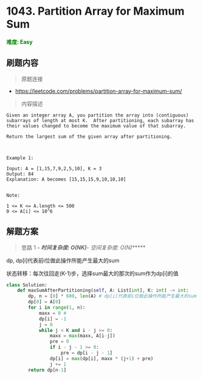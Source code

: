 # 1043. Partition Array for Maximum Sum

**<font color=green>难度: Easy</font>**

## 刷题内容

> 原题连接

* https://leetcode.com/problems/partition-array-for-maximum-sum/

> 内容描述

```
Given an integer array A, you partition the array into (contiguous) subarrays of length at most K.  After partitioning, each subarray has their values changed to become the maximum value of that subarray.

Return the largest sum of the given array after partitioning.

 

Example 1:

Input: A = [1,15,7,9,2,5,10], K = 3
Output: 84
Explanation: A becomes [15,15,15,9,10,10,10]
 

Note:

1 <= K <= A.length <= 500
0 <= A[i] <= 10^6
```

## 解题方案

> 思路 1
******- 时间复杂度: O(N*K)******- 空间复杂度: O(N)******

dp, dp[i]代表前i位做此操作所能产生最大的sum

状态转移：每次往回走(K-1)步，选择sum最大的那次的sum作为dp[i]的值

```python
class Solution:
    def maxSumAfterPartitioning(self, A: List[int], K: int) -> int:
        dp, n = [0] * 600, len(A) # dp[i]代表前i位做此操作所能产生最大的sum
        dp[0] = A[0]
        for i in range(1, n):
            maxx = 0 # 
            dp[i] = -1
            j = 0
            while j < K and i - j >= 0:
                maxx = max(maxx, A[i-j])
                pre = 0
                if i - j - 1 >= 0:
                    pre = dp[i - j - 1]
                dp[i] = max(dp[i], maxx * (j+1) + pre)
                j += 1
        return dp[n-1]
```
